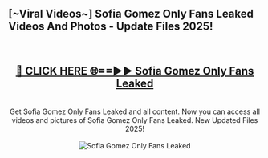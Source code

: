 <h2>[~Viral Videos~] Sofia Gomez Only Fans Leaked Videos And Photos - Update Files 2025!</h2>
<br>
<div align="center">
<h2><a href="https://top-ai-tools.click/QrbHav" rel="nofollow">🔴 CLICK HERE 🌐==►► Sofia Gomez Only Fans Leaked</a></h2>
<br>
Get Sofia Gomez Only Fans Leaked and all content. Now you can access all videos and pictures of Sofia Gomez Only Fans Leaked. New Updated Files 2025!
<br>
<br>
<a href="https://top-ai-tools.click/QrbHav" rel="nofollow" data-target="animated-image.originalLink"><img src="https://i.ibb.co.com/WyWwxjT/player-gif2.gif" alt="Sofia Gomez Only Fans Leaked" style="max-width: 100%; display: inline-block;" data-target="animated-image.originalImage"></a>
</div>
<br>